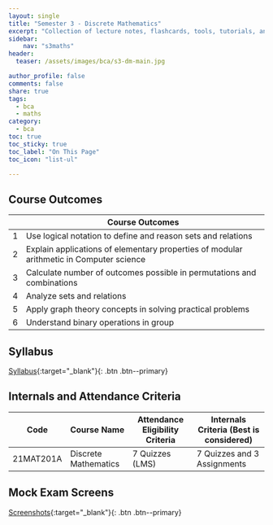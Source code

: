 ```yaml
---
layout: single
title: "Semester 3 - Discrete Mathematics"
excerpt: "Collection of lecture notes, flashcards, tools, tutorials, and other references."
sidebar:
    nav: "s3maths"
header:
  teaser: /assets/images/bca/s3-dm-main.jpg

author_profile: false
comments: false
share: true
tags:
  - bca
  - maths
category:
  - bca
toc: true
toc_sticky: true
toc_label: "On This Page"
toc_icon: "list-ul"

---
```





## Course Outcomes

|   | Course Outcomes                                                  |
|:-:|------------------------------------------------------------------|
| 1 | Use logical notation to define and reason sets and relations     |
| 2 | Explain applications of elementary properties of modular arithmetic in Computer science |
| 3 | Calculate number of outcomes possible in permutations and combinations |
| 4 | Analyze sets and relations                                       |
| 5 | Apply graph theory concepts in solving practical problems        |
| 6 | Understand binary operations in group                            |


## Syllabus
[Syllabus](https://docs.google.com/document/d/1-IB97HoynLHmItYYC_dtmNpfwBTMXOB-/edit?usp=sharing&ouid=117054037359178086548&rtpof=true&sd=true){:target="_blank"}{: .btn .btn--primary}


## Internals and Attendance Criteria

| Code       | Course Name           | Attendance Eligibility Criteria | Internals Criteria (Best is considered) |
|------------|-----------------------|---------------------------------|-----------------------------------------|
| 21MAT201A  | Discrete Mathematics  | 7 Quizzes (LMS)                 | 7 Quizzes and 3 Assignments             |


## Mock Exam Screens
[Screenshots](https://drive.google.com/open?id=1-l4ooOKRne0YjOJazk7mhXc-wL7E3hcP&authuser=ab26042023%40gmail.com&usp=drive_fs){:target="_blank"}{: .btn .btn--primary}